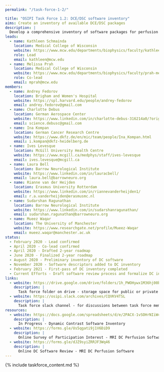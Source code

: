 ```yaml
---
permalink: "/task-force-1-2/"

title: "OSIPI Task Force 1.2: DCE/DSC software inventory"
aims: Create an inventory of available DCE/DSC packages
description: |
  Develop a comprehensive inventory of software packages for perfusion imaging analysis. This is aimed at end-users looking for a suitable tool to process their data. The inventory will list available tools, providing information that will help users to select a suitable tool, such as scope of application, methodology, level of validation, license policy, transparency, user-friendliness, and reviews by other users. TF 1.2 provides this for DCE/DSC software.
leads:
  - name: Kathleen Schmainda
    location: Medical College of Wisconsin
    website: https://www.mcw.edu/departments/biophysics/faculty/kathleen-schmainda-phd
    role: Lead
    email: kathleen@mcw.edu
  - name: Melissa Prah
    location: Medical College of Wisconsin
    website: https://www.mcw.edu/departments/biophysics/faculty/prah-melissa
    role: Co-lead
    email: mprah@mcw.edu
members:
  - name: Andrey Fedorov
    location: Brigham and Women's Hospital
    website: https://spl.harvard.edu/people/andrey-fedorov
    email: andrey.fedorov@gmail.com
  - name: Charlotte Debus
    location: German Aerospace Center
    website: https://www.linkedin.com/in/charlotte-debus-316214a0/?originalSubdomain=de
    email: science.debusc@gmail.com
  - name: Ina Kompan
    location: German Cancer Research Centre
    website: https://www.dkfz.de/en/mic/team/people/Ina_Kompan.html
    email: i.kompan@dkfz-heidelberg.de
  - name: Ives Levesque
    location: McGill University Health Centre
    website: https://www.mcgill.ca/medphys/staff/ives-levesque
    email: ives.levesque@mcgill.ca
  - name: Laura Bell
    location: Barrow Neurological Institute
    website: https://www.linkedin.com/in/lauracbell/
    email: laura.bell@barrowneuro.org
  - name: Rianne van der Heijden
    location: Erasmus University Rotterdam
    website: https://www.linkedin.com/in/riannevanderheijden1/
    email: r.a.vanderheijden@erasmusmc.nl
  - name: Sudarshan Ragunathan
    location: Barrow Neurological Institute
    website: https://www.linkedin.com/in/sudarshanragunathan/
    email: sudarshan.ragunathan@barrowneuro.org
  - name: Mueez Waqar
    location: The University of Manchester
    website: https://www.researchgate.net/profile/Mueez-Waqar
    email: mueez.waqar@manchester.ac.uk 
status:
  - February 2020 - Lead confirmed
  - April 2020 - Co-lead confirmed
  - April 2020 - Drafted 2-year roadmap
  - June 2020 - Finalized 2-year roadmap
  - August 2020 - Preliminary inventory of DC software
  - November 2020 - Software descriptors added to DC inventory 
  - February 2021 - First-pass of DC inventory completed
  - Current Efforts - Draft software review process and formalize DC inventory
links:
  - website: https://drive.google.com/drive/folders/1h_PWOHywx1M36hj00bc-rsXqEWGnHS1l
    description: |
      Task force folder on drive - storage space for public or private documents developed by the task force.
  - website: https://osipi.slack.com/archives/CQVKV4TSL
    description: |
      Task force slack channel - for discussions between task force members.
resources:
  - website: https://docs.google.com/spreadsheets/d/e/2PACX-1vSOHrNIiWcwDD5BoHij1dpXKgEejtohqKF6KZQMZi3G6GzM_BP8xpuwRbjFFvDW9Q/pubhtml?gid=1031101549&single=true
    description: |
      In Progress - Dynamic Contrast Software Inventory
  - website: https://forms.gle/Us5qgati9j1V6DiD9
    description: |
      Online Survey of Participation Interest - MRI DC Perfusion Software
  - website: https://forms.gle/dJZ9syiZRRJF3Wq46 
    description: |
      Online DC Software Review - MRI DC Perfusion Software
---
```


{% include taskforce_content.md %}
<!--- Please include your task force contents below, free formatting -->
